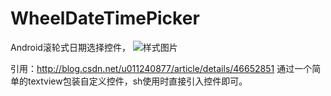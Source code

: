 # WheelDateTimePicker
Android滚轮式日期选择控件，
![样式图片](https://github.com/dlmufei/WheelDateTimePicker/blob/master/device-2016-03-29-232422.png)

引用：http://blog.csdn.net/u011240877/article/details/46652851
通过一个简单的textview包装自定义控件，sh使用时直接引入控件即可。
